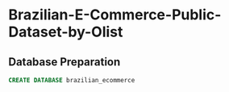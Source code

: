 # Brazilian-E-Commerce-Public-Dataset-by-Olist

## Database Preparation
```sql
CREATE DATABASE brazilian_ecommerce


```
